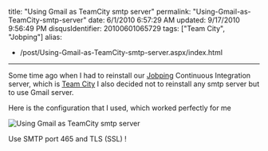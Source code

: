 title: "Using Gmail as TeamCity smtp server"
permalink: "Using-Gmail-as-TeamCity-smtp-server"
date: 6/1/2010 6:57:29 AM
updated: 9/17/2010 9:56:49 PM
disqusIdentifier: 20100601065729
tags: ["Team City", "Jobping"]
alias:
 - /post/Using-Gmail-as-TeamCity-smtp-server.aspx/index.html
---
Some time ago when I had to reinstall our [Jobping](http://www.jobping.com) Continuous Integration server, which is [Team City](http://www.jetbrains.com/teamcity/?fromServer) I also decided not to reinstall any smtp server but to use Gmail server.

Here is the configuration that I used, which worked perfectly for me
<!-- more -->

![Using Gmail as TeamCity smtp server](https://farm2.staticflickr.com/1485/24497496361_1ec3489db5_o.png)

Use SMTP port 465 and TLS (SSL) !
